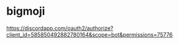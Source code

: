 # bigmoji

https://discordapp.com/oauth2/authorize?client_id=585850492882780164&scope=bot&permissions=75776
